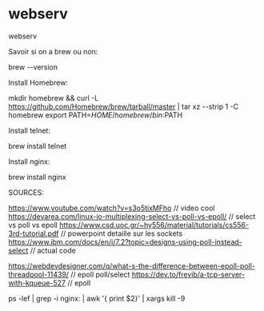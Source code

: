 # webserv
webserv

Savoir si on a brew ou non:

brew --version

Install Homebrew:

mkdir homebrew && curl -L https://github.com/Homebrew/brew/tarball/master | tar xz --strip 1 -C homebrew
export PATH=$HOME/homebrew/bin:$PATH

Install telnet:

brew install telnet

Install nginx:

brew install nginx

SOURCES:

https://www.youtube.com/watch?v=s3o5tixMFho	// video cool
https://devarea.com/linux-io-multiplexing-select-vs-poll-vs-epoll/ // select vs poll vs epoll
https://www.csd.uoc.gr/~hy556/material/tutorials/cs556-3rd-tutorial.pdf // powerpoint detaille sur les sockets
https://www.ibm.com/docs/en/i/7.2?topic=designs-using-poll-instead-select // actual code

https://webdevdesigner.com/q/what-s-the-difference-between-epoll-poll-threadpool-11439/ // epoll poll/select
https://dev.to/frevib/a-tcp-server-with-kqueue-527 // epoll

ps -lef | grep -i nginx: | awk '{ print $2}' | xargs kill -9
